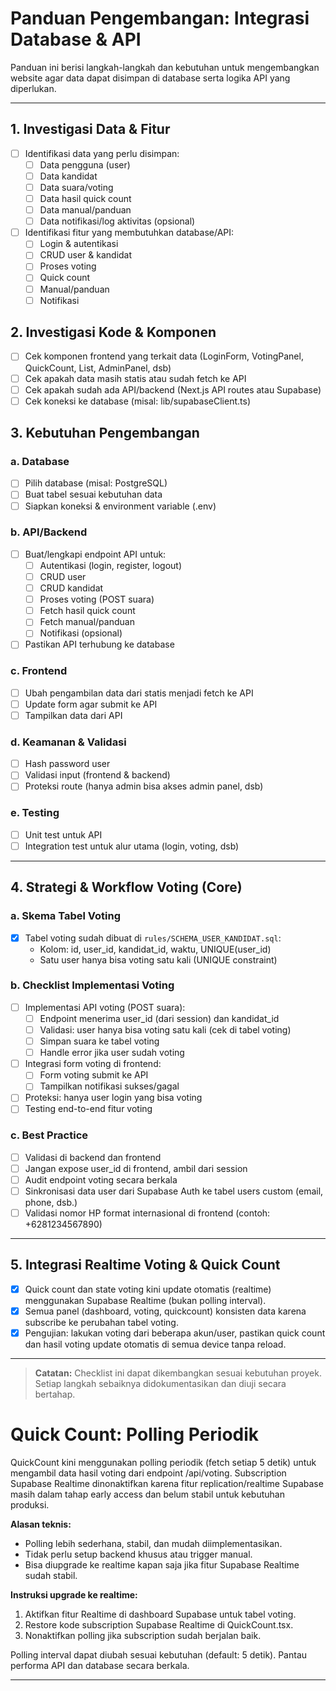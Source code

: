 # Panduan Pengembangan: Integrasi Database & API

Panduan ini berisi langkah-langkah dan kebutuhan untuk mengembangkan website agar data dapat disimpan di database serta logika API yang diperlukan.

---

## 1. Investigasi Data & Fitur

- [ ] Identifikasi data yang perlu disimpan:
  - [ ] Data pengguna (user)
  - [ ] Data kandidat
  - [ ] Data suara/voting
  - [ ] Data hasil quick count
  - [ ] Data manual/panduan
  - [ ] Data notifikasi/log aktivitas (opsional)
- [ ] Identifikasi fitur yang membutuhkan database/API:
  - [ ] Login & autentikasi
  - [ ] CRUD user & kandidat
  - [ ] Proses voting
  - [ ] Quick count
  - [ ] Manual/panduan
  - [ ] Notifikasi

## 2. Investigasi Kode & Komponen

- [ ] Cek komponen frontend yang terkait data (LoginForm, VotingPanel, QuickCount, List, AdminPanel, dsb)
- [ ] Cek apakah data masih statis atau sudah fetch ke API
- [ ] Cek apakah sudah ada API/backend (Next.js API routes atau Supabase)
- [ ] Cek koneksi ke database (misal: lib/supabaseClient.ts)

## 3. Kebutuhan Pengembangan

### a. Database
- [ ] Pilih database (misal: PostgreSQL)
- [ ] Buat tabel sesuai kebutuhan data
- [ ] Siapkan koneksi & environment variable (.env)

### b. API/Backend
- [ ] Buat/lengkapi endpoint API untuk:
  - [ ] Autentikasi (login, register, logout)
  - [ ] CRUD user
  - [ ] CRUD kandidat
  - [ ] Proses voting (POST suara)
  - [ ] Fetch hasil quick count
  - [ ] Fetch manual/panduan
  - [ ] Notifikasi (opsional)
- [ ] Pastikan API terhubung ke database

### c. Frontend
- [ ] Ubah pengambilan data dari statis menjadi fetch ke API
- [ ] Update form agar submit ke API
- [ ] Tampilkan data dari API

### d. Keamanan & Validasi
- [ ] Hash password user
- [ ] Validasi input (frontend & backend)
- [ ] Proteksi route (hanya admin bisa akses admin panel, dsb)

### e. Testing
- [ ] Unit test untuk API
- [ ] Integration test untuk alur utama (login, voting, dsb)

---

## 4. Strategi & Workflow Voting (Core)

### a. Skema Tabel Voting
- [x] Tabel voting sudah dibuat di `rules/SCHEMA_USER_KANDIDAT.sql`:
  - Kolom: id, user_id, kandidat_id, waktu, UNIQUE(user_id)
  - Satu user hanya bisa voting satu kali (UNIQUE constraint)

### b. Checklist Implementasi Voting
- [ ] Implementasi API voting (POST suara):
  - [ ] Endpoint menerima user_id (dari session) dan kandidat_id
  - [ ] Validasi: user hanya bisa voting satu kali (cek di tabel voting)
  - [ ] Simpan suara ke tabel voting
  - [ ] Handle error jika user sudah voting
- [ ] Integrasi form voting di frontend:
  - [ ] Form voting submit ke API
  - [ ] Tampilkan notifikasi sukses/gagal
- [ ] Proteksi: hanya user login yang bisa voting
- [ ] Testing end-to-end fitur voting

### c. Best Practice
- [ ] Validasi di backend dan frontend
- [ ] Jangan expose user_id di frontend, ambil dari session
- [ ] Audit endpoint voting secara berkala
- [ ] Sinkronisasi data user dari Supabase Auth ke tabel users custom (email, phone, dsb.)
- [ ] Validasi nomor HP format internasional di frontend (contoh: +6281234567890)

---

## 5. Integrasi Realtime Voting & Quick Count

- [x] Quick count dan state voting kini update otomatis (realtime) menggunakan Supabase Realtime (bukan polling interval).
- [x] Semua panel (dashboard, voting, quickcount) konsisten data karena subscribe ke perubahan tabel voting.
- [x] Pengujian: lakukan voting dari beberapa akun/user, pastikan quick count dan hasil voting update otomatis di semua device tanpa reload.

---

> **Catatan:**
> Checklist ini dapat dikembangkan sesuai kebutuhan proyek. Setiap langkah sebaiknya didokumentasikan dan diuji secara bertahap. 

# Quick Count: Polling Periodik

QuickCount kini menggunakan polling periodik (fetch setiap 5 detik) untuk mengambil data hasil voting dari endpoint /api/voting. Subscription Supabase Realtime dinonaktifkan karena fitur replication/realtime Supabase masih dalam tahap early access dan belum stabil untuk kebutuhan produksi.

**Alasan teknis:**
- Polling lebih sederhana, stabil, dan mudah diimplementasikan.
- Tidak perlu setup backend khusus atau trigger manual.
- Bisa diupgrade ke realtime kapan saja jika fitur Supabase Realtime sudah stabil.

**Instruksi upgrade ke realtime:**
1. Aktifkan fitur Realtime di dashboard Supabase untuk tabel voting.
2. Restore kode subscription Supabase Realtime di QuickCount.tsx.
3. Nonaktifkan polling jika subscription sudah berjalan baik.

Polling interval dapat diubah sesuai kebutuhan (default: 5 detik). Pantau performa API dan database secara berkala.

--- 